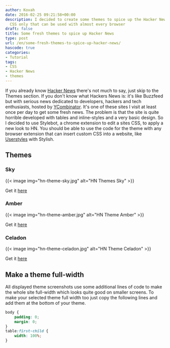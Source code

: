 ```yaml
---
author: Kovah
date: 2016-02-25 09:21:58+00:00
description: I decided to create some themes to spice up the Hacker News site with
  CSS only that can be used with almost every browser
draft: false
title: Some fresh themes to spice up Hacker News
type: post
url: /en/some-fresh-themes-to-spice-up-hacker-news/
hascode: true
categories:
- Tutorial
tags:
- CSS
- Hacker News
- themes
---
```


If you already know [Hacker News](https://news.ycombinator.com) there's not much to say, just skip to the Themes section. If you don't know what Hackers News is: it's like Buzzfeed but with serious news dedicated to developers, hackers and tech enthusiasts, hosted by [YCombinator](http://www.ycombinator.com/). It's one of these sites I visit at least once per day to get some fresh news. The problem is that the site is quite horrible developed with tables and inline-styles and a very basic design. So I decided to use Stylebot, a chrome extension to edit a sites CSS, to apply a new look to HN. You should be able to use the code for the theme with any browser extension that can insert custom CSS into a website, like [Userstyles](https://userstyles.org/) with Stylish.


## Themes

### Sky

{{< image img="hn-theme-sky.jpg" alt="HN Themes Sky" >}}

Get it [here](https://gist.github.com/Kovah/496bf0fc2b2953ddffb7)


### Amber

{{< image img="hn-theme-amber.jpg" alt="HN Theme Amber" >}}

Get it [here](https://gist.github.com/Kovah/3a7146e9c7c0d1a4f476)


### Celadon

{{< image img="hn-theme-celadon.jpg" alt="HN Theme Celadon" >}}

Get it [here](https://gist.github.com/Kovah/62a7e16e7534ce939f45)


## Make a theme full-width

All displayed theme screenshots use some additional lines of code to make the whole site full-width which looks quite good on smaller screens. To make your selected theme full width too just copy the following lines and add them at the bottom of your theme.

```css
body {
    padding: 0;
    margin: 0;
}
table:first-child {
    width: 100%;
}
```

